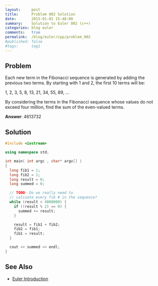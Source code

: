 ```yaml
---
layout:     post
title:      Problem 002 Solution
date:       2015-01-01 15:48:00
summary:    Solution to Euler 002 (c++)
categories: blog euler
comments:   true
permalink:  /blog/euler/cpp/problem_002
#published: false
#tags:      tag1
---
```


## Problem

Each new term in the Fibonacci sequence is generated by adding the previous two terms. By starting with 1 and 2, the first 10 terms will be:

  1, 2, 3, 5, 8, 13, 21, 34, 55, 89, ...

By considering the terms in the Fibonacci sequence whose values do not exceed four million, find the sum of the even-valued terms.

**Answer**: 4613732

## Solution

```cpp
#include <iostream>

using namespace std;

int main( int argc , char* argv[] )
{
  long fib1 = 1;
  long fib2 = 1;
  long result = 0;
  long summed = 0;

  // TODO: Do we really need to
  // calcuate every fib # in the sequence?
  while (result < 4000000) {
    if ((result % 2) == 0) {
      summed += result;
    }

    result = fib1 + fib2;
    fib2 = fib1;
    fib1 = result;
  }

  cout << summed << endl;
}
```

## See Also

* [Euler Introduction]({{site.baseurl}}/blog/euler/introduction)
